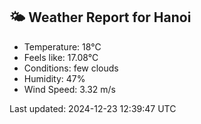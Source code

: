 <!-- WEATHER-START -->
## 🌤 Weather Report for Hanoi

- Temperature: 18°C
- Feels like: 17.08°C
- Conditions: few clouds
- Humidity: 47%
- Wind Speed: 3.32 m/s

Last updated: 2024-12-23 12:39:47 UTC
<!-- WEATHER-END -->
